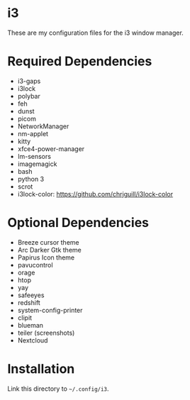 i3
==

These are my configuration files for the i3 window manager.

# Required Dependencies

- i3-gaps
- i3lock
- polybar
- feh
- dunst
- picom
- NetworkManager
- nm-applet
- kitty
- xfce4-power-manager
- lm-sensors
- imagemagick
- bash
- python 3
- scrot
- i3lock-color: https://github.com/chrjguill/i3lock-color

# Optional Dependencies

- Breeze cursor theme
- Arc Darker Gtk theme
- Papirus Icon theme
- pavucontrol
- orage
- htop
- yay
- safeeyes
- redshift
- system-config-printer
- clipit
- blueman
- teiler (screenshots)
- Nextcloud

# Installation

Link this directory to `~/.config/i3`.
